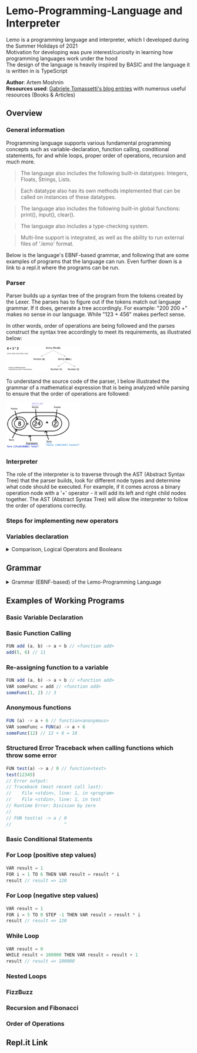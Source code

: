 # Lemo-Programming-Language and Interpreter

Lemo is a programming language and interpreter, which I developed during the Summer Holidays of 2021<br/>
Motivation for developing was pure interest/curiosity in learning how programming languages work under the hood<br/>
The design of the language is heavily inspired by BASIC and the language it is written in is TypeScript<br/>

**Author**: Artem Moshnin <br/>
**Resources used**: [Gabriele Tomassetti's blog entries](https://tomassetti.me/resources-create-programming-languages/) with numerous useful resources (Books & Articles)

## Overview

### General information

Programming language supports various fundamental programming concepts such as variable-declaration,
function calling, conditional statements, for and while loops, proper order of operations, recursion and much more.

> The language also includes the following built-in datatypes: Integers, Floats, Strings, Lists.

> Each datatype also has its own methods implemented that can be called on instances of these datatypes.

> The language also includes the following built-in global functions: print(), input(), clear().

> The language also includes a type-checking system.

> Multi-line support is integrated, as well as the ability to run external files of '.lemo' format.

Below is the language's EBNF-based grammar, and following that are some examples of programs that the language can run. Even further down is a link to a repl.it where the programs can be run.

### Parser

Parser builds up a syntax tree of the program from the tokens created by the Lexer.
The parses has to figure out if the tokens match out language grammar. If it does, generate a tree accordingly.
For example: "200 200 +" makes no sense in our language. While "123 + 456" makes perfect sense.

In other words, order of operations are being followed and the parses construct the syntax tree accordingly to meet its requirements, as illustrated below:

<img src="./img/parser.png" alt="Parser image (of mathematical expression)" style="width:200px;" />

To understand the source code of the parser, I below illustrated the grammar of a mathematical expression that is being analyzed while parsing to ensure that the order of operations are followed:

<img src="./img/parser_order_of_operations.jpeg" alt="Parser image (of mathematical expression)" style="width:200px;" />

### Interpreter

The role of the interpreter is to traverse through the AST (Abstract Syntax Tree) that the parser builds, look for different node types and determine what code should be executed. For example, if it comes across a binary operation node with a '+' operator - it will add its left and right child nodes together. The AST (Abstract Syntax Tree) will allow the interpreter to follow the order of operations correctly.

### Steps for implementing new operators

### Variables declaration

<details>
  <summary style="fontWeight:bold;">Comparison, Logical Operators and Booleans</summary>

    >> Comparison Operators: =, !=, <, >, <=, >=

    >> Logical Operators: and, or, not
    - Example of Logical Operators:
    - 5 == 5 and 6 == 6 => 1
    - 1 + 1 == 2 or 2 + 2 == 5 => 1

    >> Booleans: 0 = FALSE, 1 = TRUE

</details>

## Grammar

<details>
  <summary style="fontWeight:bold;">Grammar (EBNF-based) of the Lemo-Programming Language</summary>

    -> Grammar (EBNF-based) of the Lemo-Programming Language <-

    statements : NEWLINE* statement (NEWLINE+ statement)* NEWLINE\*

    statement : KEYWORD:RETURN expr?
    : KEYWORD:CONTINUE
    : KEYWORD:BREAK
    : expr

    expr : KEYWORD:VAR IDENTIFIER EQ expr
    : comp-expr ((KEYWORD:AND|KEYWORD:OR) comp-expr)\*

    comp-expr : NOT comp-expr
    : arith-expr ((EE|LT|GT|LTE|GTE) arith-expr)\*

    arith-expr : term ((PLUS|MINUS) term)\*

    term : factor ((MUL|DIV) factor)\*

    factor : (PLUS|MINUS) factor
    : power

    power : call (POW factor)\*

    call : atom (LPAREN (expr (COMMA expr)\*)? RPAREN)?

    atom : INT|FLOAT|STRING|IDENTIFIER
    : LPAREN expr RPAREN
    : list-expr
    : if-expr
    : for-expr
    : while-expr
    : func-def

    list-expr : LSQUARE (expr (COMMA expr)\*)? RSQUARE

    if-expr : KEYWORD:IF expr KEYWORD:THEN
    (statement if-expr-b|if-expr-c?)
    | (NEWLINE statements KEYWORD:END|if-expr-b|if-expr-c)

    if-expr-b : KEYWORD:ELIF expr KEYWORD:THEN
    (statement if-expr-b|if-expr-c?)
    | (NEWLINE statements KEYWORD:END|if-expr-b|if-expr-c)

    if-expr-c : KEYWORD:ELSE
    statement
    | (NEWLINE statements KEYWORD:END)

    for-expr : KEYWORD:FOR IDENTIFIER EQ expr KEYWORD:TO expr
    (KEYWORD:STEP expr)? KEYWORD:THEN
    statement
    | (NEWLINE statements KEYWORD:END)

    while-expr : KEYWORD:WHILE expr KEYWORD:THEN
    statement
    | (NEWLINE statements KEYWORD:END)

    func-def : KEYWORD:FUN IDENTIFIER?
    LPAREN (IDENTIFIER (COMMA IDENTIFIER)\*)? RPAREN
    (ARROW expr)
    | (NEWLINE statements KEYWORD:END)

</details>

## Examples of Working Programs

### Basic Variable Declaration

### Basic Function Calling

```javascript
FUN add (a, b) -> a + b // <function add>
add(5, 6) // 11
```

### Re-assigning function to a variable

```javascript
FUN add (a, b) -> a + b // <function add>
VAR someFunc = add // <function add>
someFunc(1, 2) // 3
```

### Anonymous functions

```javascript
FUN (a) -> a + 6 // function<anonymous>
VAR someFunc = FUN(a) -> a + 6
someFunc(12) // 12 + 6 = 18
```

### Structured Error Traceback when calling functions which throw some error

```javascript
FUN test(a) -> a / 0 // function<test>
test(12345)
// Error output:
// Traceback (most recent call last):
//    File <stdin>, line: 1, in <program>
//    File <stdin>, line: 1, in test
// Runtime Error: Division by zero
//
// FUN test(a) -> a / 0
//                    ^
```

### Basic Conditional Statements

### For Loop (positive step values)

```javascript
VAR result = 1
FOR i = 1 TO 6 THEN VAR result = result * i
result // result => 120
```

### For Loop (negative step values)

```javascript
VAR result = 1
FOR i = 5 TO 0 STEP -1 THEN VAR result = result * i
result // result => 120
```

### While Loop

```javascript
VAR result = 0
WHILE result < 100000 THEN VAR result = result + 1
result // result => 100000
```

### Nested Loops

### FizzBuzz

### Recursion and Fibonacci

### Order of Operations

## Repl.it Link
